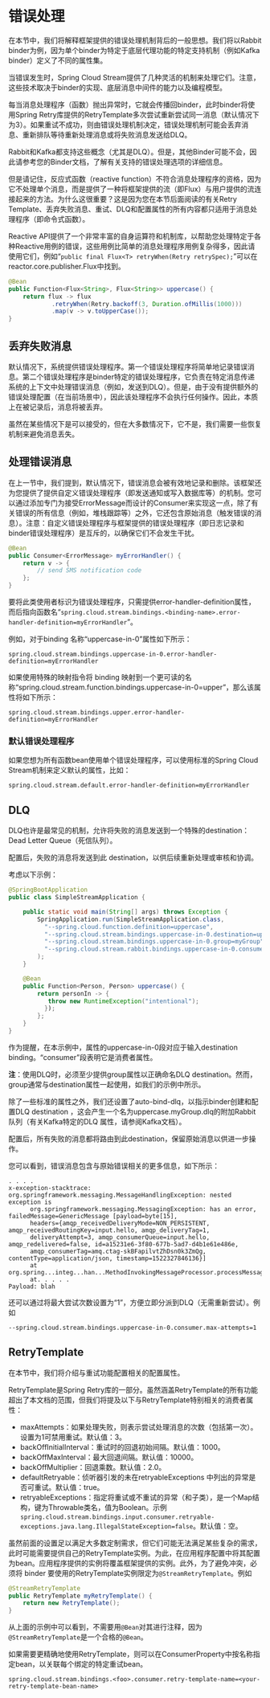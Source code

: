 # 错误处理



在本节中，我们将解释框架提供的错误处理机制背后的一般思想。我们将以Rabbit binder为例，因为单个binder为特定于底层代理功能的特定支持机制（例如Kafka binder）定义了不同的属性集。

当错误发生时，Spring Cloud Stream提供了几种灵活的机制来处理它们。注意，这些技术取决于binder的实现、底层消息中间件的能力以及编程模型。

每当消息处理程序（函数）抛出异常时，它就会传播回binder，此时binder将使用Spring Retry库提供的RetryTemplate多次尝试重新尝试同一消息（默认情况下为3）。如果重试不成功，则由错误处理机制决定，错误处理机制可能会丢弃消息、重新排队等待重新处理消息或将失败消息发送给DLQ。


Rabbit和Kafka都支持这些概念（尤其是DLQ）。但是，其他Binder可能不会，因此请参考您的Binder文档，了解有关支持的错误处理选项的详细信息。

但是请记住，反应式函数（reactive function）不符合消息处理程序的资格，因为它不处理单个消息，而是提供了一种将框架提供的流（即Flux）与用户提供的流连接起来的方法。为什么这很重要？这是因为您在本节后面阅读的有关Retry Template、丢弃失败消息、重试、DLQ和配置属性的所有内容都只适用于消息处理程序（即命令式函数）。

Reactive API提供了一个非常丰富的自身运算符和机制库，以帮助您处理特定于各种Reactive用例的错误，这些用例比简单的消息处理程序用例复杂得多，因此请使用它们，例如“`public final Flux<T> retryWhen(Retry retrySpec);`”可以在reactor.core.publisher.Flux中找到。




```java
@Bean
public Function<Flux<String>, Flux<String>> uppercase() {
	return flux -> flux
			.retryWhen(Retry.backoff(3, Duration.ofMillis(1000)))
			.map(v -> v.toUpperCase());
}
```

## 丢弃失败消息


默认情况下，系统提供错误处理程序。第一个错误处理程序将简单地记录错误消息。第二个错误处理程序是binder特定的错误处理程序，它负责在特定消息传递系统的上下文中处理错误消息（例如，发送到DLQ）。但是，由于没有提供额外的错误处理配置（在当前场景中），因此该处理程序不会执行任何操作。因此，本质上在被记录后，消息将被丢弃。

虽然在某些情况下是可以接受的，但在大多数情况下，它不是，我们需要一些恢复机制来避免消息丢失。



## 处理错误消息


在上一节中，我们提到，默认情况下，错误消息会被有效地记录和删除。该框架还为您提供了提供自定义错误处理程序（即发送通知或写入数据库等）的机制。您可以通过添加专门为接受ErrorMessage而设计的Consumer来实现这一点，除了有关错误的所有信息（例如，堆栈跟踪等）之外，它还包含原始消息（触发错误的消息）。注意：自定义错误处理程序与框架提供的错误处理程序（即日志记录和binder错误处理程序）是互斥的，以确保它们不会发生干扰。


```java
@Bean
public Consumer<ErrorMessage> myErrorHandler() {
	return v -> {
		// send SMS notification code
	};
}
```


要将此类使用者标识为错误处理程序，只需提供error-handler-definition属性，而后指向函数名“`spring.cloud.stream.bindings.<binding-name>.error-handler-definition=myErrorHandler`”。

例如，对于binding 名称“uppercase-in-0”属性如下所示：


```
spring.cloud.stream.bindings.uppercase-in-0.error-handler-definition=myErrorHandler
```



如果使用特殊的映射指令将 binding 映射到一个更可读的名称“spring.cloud.stream.function.bindings.uppercase-in-0=upper”，那么该属性将如下所示：

```
spring.cloud.stream.bindings.upper.error-handler-definition=myErrorHandler
```


### 默认错误处理程序

如果您想为所有函数bean使用单个错误处理程序，可以使用标准的Spring Cloud Stream机制来定义默认的属性，比如：

```
spring.cloud.stream.default.error-handler-definition=myErrorHandler
```



## DLQ


DLQ也许是最常见的机制，允许将失败的消息发送到一个特殊的destination：Dead Letter Queue（死信队列）。

配置后，失败的消息将发送到此 destination，以供后续重新处理或审核和协调。

考虑以下示例：

```java
@SpringBootApplication
public class SimpleStreamApplication {

	public static void main(String[] args) throws Exception {
		SpringApplication.run(SimpleStreamApplication.class,
		  "--spring.cloud.function.definition=uppercase",
		  "--spring.cloud.stream.bindings.uppercase-in-0.destination=uppercase",
		  "--spring.cloud.stream.bindings.uppercase-in-0.group=myGroup",
		  "--spring.cloud.stream.rabbit.bindings.uppercase-in-0.consumer.auto-bind-dlq=true"
		);
	}

	@Bean
	public Function<Person, Person> uppercase() {
		return personIn -> {
		   throw new RuntimeException("intentional");
	      });
		};
	}
}
```



作为提醒，在本示例中，属性的uppercase-in-0段对应于输入destination binding。“consumer”段表明它是消费者属性。

**注**：使用DLQ时，必须至少提供group属性以正确命名DLQ destination。然而，group通常与destination属性一起使用，如我们的示例中所示。


除了一些标准的属性之外，我们还设置了auto-bind-dlq，以指示binder创建和配置DLQ destination ，这会产生一个名为uppercase.myGroup.dlq的附加Rabbit队列（有关Kafka特定的DLQ 属性，请参阅Kafka文档）。

配置后，所有失败的消息都将路由到此destination，保留原始消息以供进一步操作。

您可以看到，错误消息包含与原始错误相关的更多信息，如下所示：

```
. . . .
x-exception-stacktrace:	org.springframework.messaging.MessageHandlingException: nested exception is
      org.springframework.messaging.MessagingException: has an error, failedMessage=GenericMessage [payload=byte[15],
      headers={amqp_receivedDeliveryMode=NON_PERSISTENT, amqp_receivedRoutingKey=input.hello, amqp_deliveryTag=1,
      deliveryAttempt=3, amqp_consumerQueue=input.hello, amqp_redelivered=false, id=a15231e6-3f80-677b-5ad7-d4b1e61e486e,
      amqp_consumerTag=amq.ctag-skBFapilvtZhDsn0k3ZmQg, contentType=application/json, timestamp=1522327846136}]
      at org.spring...integ...han...MethodInvokingMessageProcessor.processMessage(MethodInvokingMessageProcessor.java:107)
      at. . . . .
Payload: blah
```

还可以通过将最大尝试次数设置为“1”，方便立即分派到DLQ（无需重新尝试）。例如

```
--spring.cloud.stream.bindings.uppercase-in-0.consumer.max-attempts=1
```

## RetryTemplate 

在本节中，我们将介绍与重试功能配置相关的配置属性。


RetryTemplate是Spring Retry库的一部分。虽然涵盖RetryTemplate的所有功能超出了本文档的范围，但我们将提及以下与RetryTemplate特别相关的消费者属性：

* maxAttempts：如果处理失败，则表示尝试处理消息的次数（包括第一次）。设置为1可禁用重试。默认值：3。
* backOffInitialInterval：重试时的回退初始间隔。默认值：1000。
* backOffMaxInterval：最大回退间隔。默认值：10000。
* backOffMultiplier：回退乘数。默认值：2.0。
* defaultRetryable：侦听器引发的未在retryableExceptions 中列出的异常是否可重试。默认值：true。
* retryableExceptions：指定将重试或不重试的异常（和子类），是一个Map结构，键为Throwable类名，值为Boolean。示例`spring.cloud.stream.bindings.input.consumer.retryable-exceptions.java.lang.IllegalStateException=false`。默认值：空。



虽然前面的设置足以满足大多数定制需求，但它们可能无法满足某些复杂的需求，此时可能需要提供自己的RetryTemplate实例。为此，在应用程序配置中将其配置为bean。应用程序提供的实例将覆盖框架提供的实例。此外，为了避免冲突，必须将 binder 要使用的RetryTemplate实例限定为`@StreamRetryTemplate`。例如


```java
@StreamRetryTemplate
public RetryTemplate myRetryTemplate() {
    return new RetryTemplate();
}
```


从上面的示例中可以看到，不需要用`@Bean`对其进行注释，因为`@StreamRetryTemplate`是一个合格的`@Bean`。

如果需要更精确地使用RetryTemplate，则可以在ConsumerProperty中按名称指定bean，以关联每个绑定的特定重试bean。


```
spring.cloud.stream.bindings.<foo>.consumer.retry-template-name=<your-retry-template-bean-name>
```